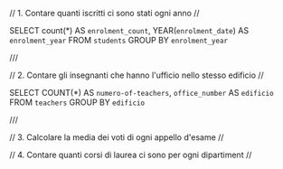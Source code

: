 // 1. Contare quanti iscritti ci sono stati ogni anno //

SELECT count(*) AS `enrolment_count`, YEAR(`enrolment_date`) AS `enrolment_year`
FROM `students`
GROUP BY `enrolment_year`

///

// 2. Contare gli insegnanti che hanno l'ufficio nello stesso edificio //

SELECT COUNT(*) AS `numero-of-teachers`, `office_number` AS `edificio`
FROM `teachers`
GROUP BY `edificio`

///

// 3. Calcolare la media dei voti di ogni appello d'esame //




// 4. Contare quanti corsi di laurea ci sono per ogni dipartiment //